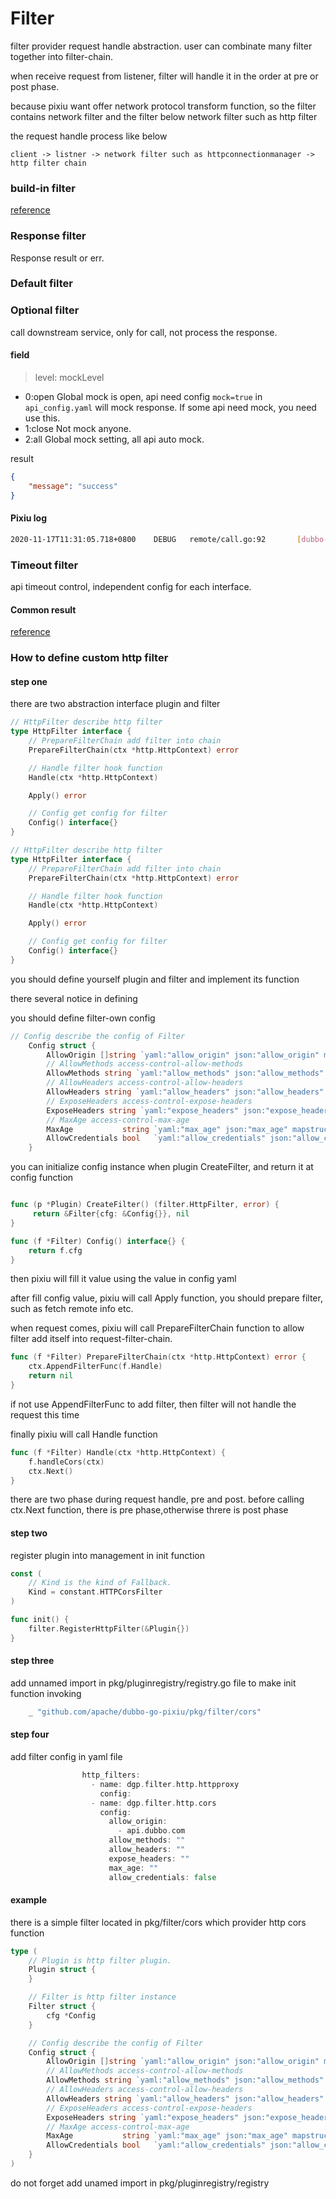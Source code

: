 # Filter


filter provider request handle abstraction. user can combinate many filter together into filter-chain.

when receive request from listener, filter will handle it in the order at pre or post phase.

because pixiu want offer network protocol transform function, so the filter contains network filter and the filter below network filter such as http filter

the request handle process like below
```
client -> listner -> network filter such as httpconnectionmanager -> http filter chain

```

### build-in filter

[reference](../user/response.md#timeout)

### Response filter

Response result or err.

### Default filter

### Optional filter 

call downstream service, only for call, not process the response.

#### field

> level: mockLevel

- 0:open Global mock is open, api need config `mock=true` in `api_config.yaml` will mock response. If some api need mock, you need use this.
- 1:close Not mock anyone.
- 2:all Global mock setting, all api auto mock.

result
```json
{
    "message": "success"
}
```

#### Pixiu log
```bash
2020-11-17T11:31:05.718+0800    DEBUG   remote/call.go:92       [dubbo-go-pixiu] client call resp:map[age:88 iD:3213 name:tiecheng time:<nil>]
```

### Timeout filter

api timeout control, independent config for each interface.


#### Common result

[reference](../sample/dubbo-body.md)

### How to define custom http filter
#### step one
there are two abstraction interface plugin and filter

```go
// HttpFilter describe http filter
type HttpFilter interface {
    // PrepareFilterChain add filter into chain
    PrepareFilterChain(ctx *http.HttpContext) error

    // Handle filter hook function
    Handle(ctx *http.HttpContext)

    Apply() error

    // Config get config for filter
    Config() interface{}
}

// HttpFilter describe http filter
type HttpFilter interface {
    // PrepareFilterChain add filter into chain
    PrepareFilterChain(ctx *http.HttpContext) error

    // Handle filter hook function
    Handle(ctx *http.HttpContext)

    Apply() error

    // Config get config for filter
    Config() interface{}
}
```

you should define yourself plugin and filter and implement its function

there several notice in defining

you should define filter-own config

```go
// Config describe the config of Filter
	Config struct {
		AllowOrigin []string `yaml:"allow_origin" json:"allow_origin" mapstructure:"allow_origin"`
		// AllowMethods access-control-allow-methods
		AllowMethods string `yaml:"allow_methods" json:"allow_methods" mapstructure:"allow_methods"`
		// AllowHeaders access-control-allow-headers
		AllowHeaders string `yaml:"allow_headers" json:"allow_headers" mapstructure:"allow_headers"`
		// ExposeHeaders access-control-expose-headers
		ExposeHeaders string `yaml:"expose_headers" json:"expose_headers" mapstructure:"expose_headers"`
		// MaxAge access-control-max-age
		MaxAge           string `yaml:"max_age" json:"max_age" mapstructure:"max_age"`
		AllowCredentials bool   `yaml:"allow_credentials" json:"allow_credentials" mapstructure:"allow_credentials"`
	}
```

you can initialize config instance when plugin CreateFilter, and return it at config function

```go

func (p *Plugin) CreateFilter() (filter.HttpFilter, error) {
     return &Filter{cfg: &Config{}}, nil
}

func (f *Filter) Config() interface{} {
	return f.cfg
}
```
then pixiu will fill it value using the value in config yaml

after fill config value, pixiu will call Apply function, you should prepare filter, such as fetch remote info etc.

when request comes, pixiu will call PrepareFilterChain function to allow filter add itself into request-filter-chain.

```go
func (f *Filter) PrepareFilterChain(ctx *http.HttpContext) error {
	ctx.AppendFilterFunc(f.Handle)
	return nil
}
```
if not use AppendFilterFunc to add filter, then filter will not handle the request this time

finally pixiu will call Handle function 

```go
func (f *Filter) Handle(ctx *http.HttpContext) {
	f.handleCors(ctx)
	ctx.Next()
}

```

there are two phase during request handle, pre and post. before calling ctx.Next function, there is pre phase,otherwise threre is post phase



#### step two

register plugin into management in init function

```go
const (
	// Kind is the kind of Fallback.
	Kind = constant.HTTPCorsFilter
)

func init() {
	filter.RegisterHttpFilter(&Plugin{})
}
```

#### step three

add unnamed import in pkg/pluginregistry/registry.go file to make init function invoking

```go
	_ "github.com/apache/dubbo-go-pixiu/pkg/filter/cors"
```


#### step four

add filter config in yaml file

```go
                http_filters:
                  - name: dgp.filter.http.httpproxy
                    config:
                  - name: dgp.filter.http.cors
                    config:
                      allow_origin:
                        - api.dubbo.com
                      allow_methods: ""
                      allow_headers: ""
                      expose_headers: ""
                      max_age: ""
                      allow_credentials: false
```


#### example

there is a simple filter located in pkg/filter/cors which provider http cors function

```go
type (
	// Plugin is http filter plugin.
	Plugin struct {
	}

	// Filter is http filter instance
	Filter struct {
		cfg *Config
	}

	// Config describe the config of Filter
	Config struct {
		AllowOrigin []string `yaml:"allow_origin" json:"allow_origin" mapstructure:"allow_origin"`
		// AllowMethods access-control-allow-methods
		AllowMethods string `yaml:"allow_methods" json:"allow_methods" mapstructure:"allow_methods"`
		// AllowHeaders access-control-allow-headers
		AllowHeaders string `yaml:"allow_headers" json:"allow_headers" mapstructure:"allow_headers"`
		// ExposeHeaders access-control-expose-headers
		ExposeHeaders string `yaml:"expose_headers" json:"expose_headers" mapstructure:"expose_headers"`
		// MaxAge access-control-max-age
		MaxAge           string `yaml:"max_age" json:"max_age" mapstructure:"max_age"`
		AllowCredentials bool   `yaml:"allow_credentials" json:"allow_credentials" mapstructure:"allow_credentials"`
	}
)

```

do not forget add unamed import in pkg/pluginregistry/registry
 
